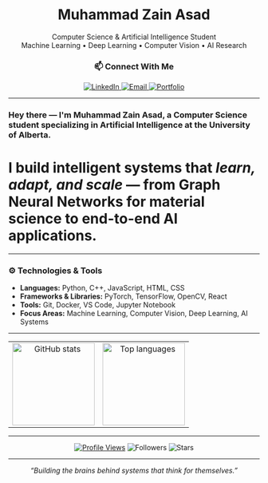 <!-- ====== HEADER ====== -->
<div align="center">

# Muhammad Zain Asad

Computer Science & Artificial Intelligence Student  
Machine Learning • Deep Learning • Computer Vision • AI Research  

<!-- Badges (use full hex colors) -->
<div align="center">

### 📫 Connect With Me

<!-- ====== SOCIAL BUTTONS ====== -->
<p align="center">
  <a href="https://www.linkedin.com/in/muhammadzainasad/">
    <img alt="LinkedIn" src="https://img.shields.io/badge/LinkedIn-0A66C2?style=flat-square&logo=linkedin&logoColor=white">
  </a>
  <a href="mailto:masad4@ualberta.ca">
    <img alt="Email" src="https://img.shields.io/badge/Email-6d6d6d?style=flat-square&logo=gmail&logoColor=white&labelColor=30363d">
  </a>
  <a href="https://www.muhzain.me/">
    <img alt="Portfolio" src="https://img.shields.io/badge/Portfolio-6d6d6d?style=flat-square&logo=googlechrome&logoColor=white&labelColor=30363d">
  </a>
</p>


</div>


</div>

---

<!-- ====== ABOUT ====== -->
### Hey there — I'm **Muhammad Zain Asad**, a Computer Science student specializing in **Artificial Intelligence** at the University of Alberta.  
# I build intelligent systems that *learn, adapt, and scale* — from Graph Neural Networks for material science to end-to-end AI applications.
---

<!-- ====== TECH STACK ====== -->
### ⚙️ Technologies & Tools

- **Languages:** Python, C++, JavaScript, HTML, CSS  
- **Frameworks & Libraries:** PyTorch, TensorFlow, OpenCV, React  
- **Tools:** Git, Docker, VS Code, Jupyter Notebook  
- **Focus Areas:** Machine Learning, Computer Vision, Deep Learning, AI Systems  

---

<!-- ====== STATS + LANG (SIDE BY SIDE) ====== -->
<!-- ====== STATS + LANG (SIDE BY SIDE) ====== -->
<div align="center">

<table>
  <tr>
    <td align="center" width="50%" valign="top">
      <img
        alt="GitHub stats"
        height="165"
        src="https://github-readme-stats.vercel.app/api?username=MuhammadZain2005&show_icons=false&hide_border=true&include_all_commits=true&count_private=true&theme=github_dark&hide_title=true"
      />
    </td>
    <td align="center" width="50%" valign="top">
      <img
        alt="Top languages"
        height="165"
        src="https://github-readme-stats.vercel.app/api/top-langs/?username=MuhammadZain2005&layout=compact&langs_count=8&size_weight=0.55&count_weight=0.45&theme=github_dark&hide_border=true"
      />
    </td>
  </tr>
</table>

</div>


---

<!-- ====== CONTACT ====== -->
<div align="center">

[![Profile Views](https://komarev.com/ghpvc/?username=MuhammadZain2005&style=flat-square&color=6d6d6d)](#)
![Followers](https://img.shields.io/github/followers/MuhammadZain2005?style=flat-square&color=6d6d6d&labelColor=30363d)
![Stars](https://img.shields.io/github/stars/MuhammadZain2005?affiliations=OWNER,ORGANIZATION_MEMBER,COLLABORATOR&style=flat-square&color=6d6d6d&labelColor=30363d)

</div>

---

<div align="center">
<i>“Building the brains behind systems that think for themselves.”</i>
</div>
